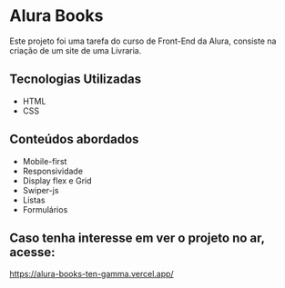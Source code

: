# Alura Books

Este projeto foi uma tarefa do curso de Front-End da Alura, consiste na criação de um site de uma Livraria.

## Tecnologias Utilizadas
* HTML
* CSS

## Conteúdos abordados
* Mobile-first
* Responsividade
* Display flex e Grid
* Swiper-js
* Listas
* Formulários

## Caso tenha interesse em ver o projeto no ar, acesse:
https://alura-books-ten-gamma.vercel.app/

